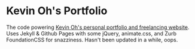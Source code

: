 # Kevin Oh's Portfolio

The code powering [Kevin Oh's personal portfolio and freelancing website](http://kevinoh.me). Uses Jekyll & Github Pages with some jQuery, animate.css, and Zurb FoundationCSS for snazziness. Hasn't been updated in a while, oops.
